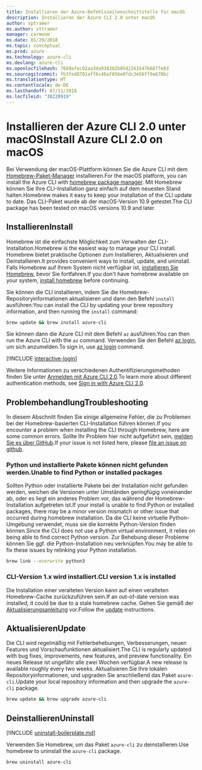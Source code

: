 ```yaml
---
title: Installieren der Azure-Befehlszeilenschnittstelle für macOS
description: Installieren der Azure CLI 2.0 unter macOS
author: sptramer
ms.author: sttramer
manager: carmonm
ms.date: 01/29/2018
ms.topic: conceptual
ms.prod: azure
ms.technology: azure-cli
ms.devlang: azure-cli
ms.openlocfilehash: 76b9afec92aa3da916382b85d2261547b6877e03
ms.sourcegitcommit: fb3fed8701aff6c46af856e8fdc3e56ff9a678bc
ms.translationtype: HT
ms.contentlocale: de-DE
ms.lasthandoff: 07/11/2018
ms.locfileid: "38228919"
---
```

# <a name="install-azure-cli-20-on-macos"></a><span data-ttu-id="19896-103">Installieren der Azure CLI 2.0 unter macOS</span><span class="sxs-lookup"><span data-stu-id="19896-103">Install Azure CLI 2.0 on macOS</span></span>

<span data-ttu-id="19896-104">Bei Verwendung der macOS-Plattform können Sie die Azure CLI mit dem [Homebrew-Paket-Manager](http://brew.sh) installieren.</span><span class="sxs-lookup"><span data-stu-id="19896-104">For the macOS platform, you can install the Azure CLI with [homebrew package manager](http://brew.sh).</span></span> <span data-ttu-id="19896-105">Mit Homebrew können Sie Ihre CLI-Installation ganz einfach auf dem neuesten Stand halten.</span><span class="sxs-lookup"><span data-stu-id="19896-105">Homebrew makes it easy to keep your installation of the CLI update to date.</span></span> <span data-ttu-id="19896-106">Das CLI-Paket wurde ab der macOS-Version 10.9 getestet.</span><span class="sxs-lookup"><span data-stu-id="19896-106">The CLI package has been tested on macOS versions 10.9 and later.</span></span>

## <a name="install"></a><span data-ttu-id="19896-107">Installieren</span><span class="sxs-lookup"><span data-stu-id="19896-107">Install</span></span>

<span data-ttu-id="19896-108">Homebrew ist die einfachste Möglichkeit zum Verwalten der CLI-Installation.</span><span class="sxs-lookup"><span data-stu-id="19896-108">Homebrew is the easiest way to manage your CLI install.</span></span> <span data-ttu-id="19896-109">Homebrew bietet praktische Optionen zum Installieren, Aktualisieren und Deinstallieren.</span><span class="sxs-lookup"><span data-stu-id="19896-109">It provides convenient ways to install, update, and uninstall.</span></span>
<span data-ttu-id="19896-110">Falls Homebrew auf Ihrem System nicht verfügbar ist, [installieren Sie Homebrew](https://docs.brew.sh/Installation.html), bevor Sie fortfahren.</span><span class="sxs-lookup"><span data-stu-id="19896-110">If you don't have homebrew available on your system, [install homebrew](https://docs.brew.sh/Installation.html) before continuing.</span></span>

<span data-ttu-id="19896-111">Sie können die CLI installieren, indem Sie die Homebrew-Repositoryinformationen aktualisieren und dann den Befehl `install` ausführen:</span><span class="sxs-lookup"><span data-stu-id="19896-111">You can install the CLI by updating your brew repository information, and then running the `install` command:</span></span>

```bash
brew update && brew install azure-cli
```

<span data-ttu-id="19896-112">Sie können dann die Azure CLI mit dem Befehl `az` ausführen.</span><span class="sxs-lookup"><span data-stu-id="19896-112">You can then run the Azure CLI with the `az` command.</span></span> <span data-ttu-id="19896-113">Verwenden Sie den Befehl [az login](/cli/azure/reference-index#az-login), um sich anzumelden.</span><span class="sxs-lookup"><span data-stu-id="19896-113">To sign in, use [az login](/cli/azure/reference-index#az-login) command.</span></span>

[!INCLUDE [interactive-login](includes/interactive-login.md)]

<span data-ttu-id="19896-114">Weitere Informationen zu verschiedenen Authentifizierungsmethoden finden Sie unter [Anmelden mit Azure CLI 2.0](authenticate-azure-cli.md).</span><span class="sxs-lookup"><span data-stu-id="19896-114">To learn more about different authentication methods, see [Sign in with Azure CLI 2.0](authenticate-azure-cli.md).</span></span>

## <a name="troubleshooting"></a><span data-ttu-id="19896-115">Problembehandlung</span><span class="sxs-lookup"><span data-stu-id="19896-115">Troubleshooting</span></span>

<span data-ttu-id="19896-116">In diesem Abschnitt finden Sie einige allgemeine Fehler, die zu Problemen bei der Homebrew-basierten CLI-Installation führen können.</span><span class="sxs-lookup"><span data-stu-id="19896-116">If you encounter a problem when installing the CLI through Homebrew, here are some common errors.</span></span> <span data-ttu-id="19896-117">Sollte Ihr Problem hier nicht aufgeführt sein, [melden Sie es über GitHub](https://github.com/Azure/azure-cli/issues).</span><span class="sxs-lookup"><span data-stu-id="19896-117">If your issue is not listed here, please [file an issue on github](https://github.com/Azure/azure-cli/issues).</span></span>

### <a name="unable-to-find-python-or-installed-packages"></a><span data-ttu-id="19896-118">Python und installierte Pakete können nicht gefunden werden.</span><span class="sxs-lookup"><span data-stu-id="19896-118">Unable to find Python or installed packages</span></span>

<span data-ttu-id="19896-119">Sollten Python oder installierte Pakete bei der Installation nicht gefunden werden, weichen die Versionen unter Umständen geringfügig voneinander ab, oder es liegt ein anderes Problem vor, das während der Homebrew-Installation aufgetreten ist.</span><span class="sxs-lookup"><span data-stu-id="19896-119">If your install is unable to find Python or installed packages, there may be a minor version mismatch or other issue that occurred during homebrew installation.</span></span> <span data-ttu-id="19896-120">Da die CLI keine virtuelle Python-Umgebung verwendet, muss sie die korrekte Python-Version finden können.</span><span class="sxs-lookup"><span data-stu-id="19896-120">Since the CLI does not use a Python virtual environment, it relies on being able to find correct Python version.</span></span> <span data-ttu-id="19896-121">Zur Behebung dieser Probleme können Sie ggf. die Python-Installation neu verknüpfen.</span><span class="sxs-lookup"><span data-stu-id="19896-121">You may be able to fix these issues by relinking your Python installation.</span></span>

```bash
brew link --overwrite python3
```

### <a name="cli-version-1x-is-installed"></a><span data-ttu-id="19896-122">CLI-Version 1.x wird installiert.</span><span class="sxs-lookup"><span data-stu-id="19896-122">CLI version 1.x is installed</span></span>

<span data-ttu-id="19896-123">Die Installation einer veralteten Version kann auf einen veralteten Homebrew-Cache zurückzuführen sein.</span><span class="sxs-lookup"><span data-stu-id="19896-123">If an out-of-date version was installed, it could be due to a stale homebrew cache.</span></span> <span data-ttu-id="19896-124">Gehen Sie gemäß der [Aktualisierungsanleitung](#Update) vor.</span><span class="sxs-lookup"><span data-stu-id="19896-124">Follow the [update](#Update) instructions.</span></span>

## <a name="update"></a><span data-ttu-id="19896-125">Aktualisieren</span><span class="sxs-lookup"><span data-stu-id="19896-125">Update</span></span>

<span data-ttu-id="19896-126">Die CLI wird regelmäßig mit Fehlerbehebungen, Verbesserungen, neuen Features und Vorschaufunktionen aktualisiert.</span><span class="sxs-lookup"><span data-stu-id="19896-126">The CLI is regularly updated with bug fixes, improvements, new features, and preview functionality.</span></span> <span data-ttu-id="19896-127">Ein neues Release ist ungefähr alle zwei Wochen verfügbar.</span><span class="sxs-lookup"><span data-stu-id="19896-127">A new release is available roughly every two weeks.</span></span> <span data-ttu-id="19896-128">Aktualisieren Sie Ihre lokalen Repositoryinformationen, und upgraden Sie anschließend das Paket `azure-cli`.</span><span class="sxs-lookup"><span data-stu-id="19896-128">Update your local repository information and then upgrade the `azure-cli` package.</span></span>

```bash
brew update && brew upgrade azure-cli
```

## <a name="uninstall"></a><span data-ttu-id="19896-129">Deinstallieren</span><span class="sxs-lookup"><span data-stu-id="19896-129">Uninstall</span></span>

[!INCLUDE [uninstall-boilerplate.md](includes/uninstall-boilerplate.md)]

<span data-ttu-id="19896-130">Verwenden Sie Homebrew, um das Paket `azure-cli` zu deinstallieren.</span><span class="sxs-lookup"><span data-stu-id="19896-130">Use homebrew to uninstall the `azure-cli` package.</span></span>

```bash
brew uninstall azure-cli
```
